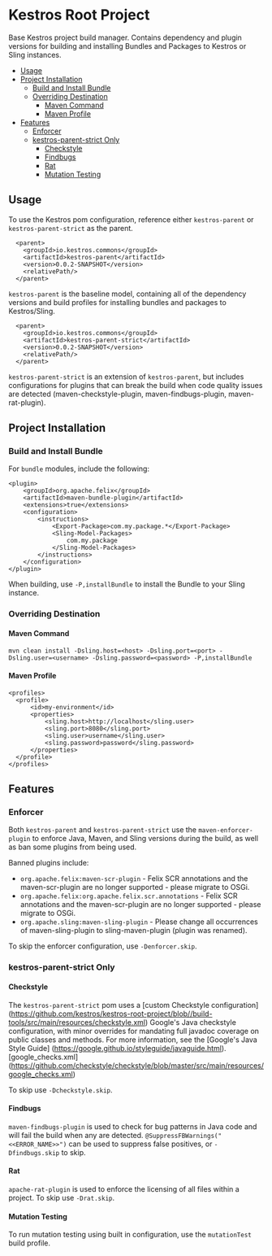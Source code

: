 # Kestros Root Project
Base Kestros project build manager. Contains dependency and plugin versions for building and installing Bundles and Packages to Kestros or Sling instances.

  * [Usage](#usage)
  * [Project Installation](#project-installation)
    + [Build and Install Bundle](#build-and-install-bundle)
    + [Overriding Destination](#overriding-destination)
      - [Maven Command](#maven-command)
      - [Maven Profile](#maven-profile)
  * [Features](#features)
    + [Enforcer](#enforcer)
    + [kestros-parent-strict Only](#kestros-parent-strict-only)
      - [Checkstyle](#checkstyle)
      - [Findbugs](#findbugs)
      - [Rat](#rat)
      - [Mutation Testing](#mutation-testing)

## Usage
To use the Kestros pom configuration, reference either `kestros-parent` or `kestros-parent-strict` as the parent.

```
  <parent>
    <groupId>io.kestros.commons</groupId>
    <artifactId>kestros-parent</artifactId>
    <version>0.0.2-SNAPSHOT</version>
    <relativePath/>
  </parent>
```
`kestros-parent` is the baseline model, containing all of the dependency versions and build profiles for installing bundles and packages to Kestros/Sling.

```
  <parent>
    <groupId>io.kestros.commons</groupId>
    <artifactId>kestros-parent-strict</artifactId>
    <version>0.0.2-SNAPSHOT</version>
    <relativePath/>
  </parent>
```
`kestros-parent-strict` is an extension of `kestros-parent`, but includes configurations for plugins that can break the build when code quality issues are detected (maven-checkstyle-plugin, maven-findbugs-plugin, maven-rat-plugin). 

## Project Installation
### Build and Install Bundle
For `bundle` modules, include the following:

```
<plugin>
    <groupId>org.apache.felix</groupId>
    <artifactId>maven-bundle-plugin</artifactId>
    <extensions>true</extensions>
    <configuration>
        <instructions>
            <Export-Package>com.my.package.*</Export-Package>
            <Sling-Model-Packages>
                com.my.package
            </Sling-Model-Packages>
        </instructions>
    </configuration>
</plugin> 
```
When building, use `-P,installBundle` to install the Bundle to your Sling instance.

### Overriding Destination

#### Maven Command
`mvn clean install -Dsling.host=<host> -Dsling.port=<port> -Dsling.user=<username> -Dsling.password=<password> -P,installBundle`

#### Maven Profile
```
<profiles>
  <profile>
      <id>my-environment</id>
      <properties>
          <sling.host>http://localhost</sling.user>
          <sling.port>8080</sling.port>
          <sling.user>username</sling.user>
          <sling.password>password</sling.password>
      </properties>
  </profile>
</profiles>
```  

## Features

### Enforcer
Both `kestros-parent` and `kestros-parent-strict` use the `maven-enforcer-plugin` to enforce Java, Maven, and Sling versions during the build, as well as ban some plugins from being used.

Banned plugins include:
 * `org.apache.felix:maven-scr-plugin` - Felix SCR annotations and the maven-scr-plugin are no longer supported - please migrate to OSGi.
 * `org.apache.felix:org.apache.felix.scr.annotations` - Felix SCR annotations and the maven-scr-plugin are no longer supported - please migrate to OSGi.
 * `org.apache.sling:maven-sling-plugin` - Please change all occurrences of maven-sling-plugin to sling-maven-plugin (plugin was renamed).
 
 To skip the enforcer configuration, use `-Denforcer.skip`.
 
### kestros-parent-strict Only 
#### Checkstyle
The `kestros-parent-strict` pom uses a [custom Checkstyle configuration] (https://github.com/kestros/kestros-root-project/blob//build-tools/src/main/resources/checkstyle.xml) Google's Java checkstyle configuration, with minor overrides for mandating full javadoc coverage on public classes and methods.
For more information, see the [Google's Java Style Guide] (https://google.github.io/styleguide/javaguide.html).
[google_checks.xml] (https://github.com/checkstyle/checkstyle/blob/master/src/main/resources/google_checks.xml)



To skip use `-Dcheckstyle.skip`.
#### Findbugs
`maven-findbugs-plugin` is used to check for bug patterns in Java code and will fail the build when any are detected.  `@SuppressFBWarnings("<<ERROR_NAME>>")` can be used to suppress false positives, or `-Dfindbugs.skip` to skip.

#### Rat
`apache-rat-plugin` is used to enforce the licensing of all files within a project.  To skip use `-Drat.skip`.

#### Mutation Testing
To run mutation testing using built in configuration, use the `mutationTest` build profile.